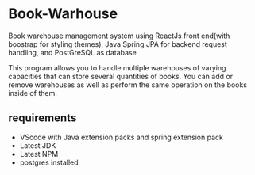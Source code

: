 # Book-Warhouse
Book warehouse management system using ReactJs front end(with boostrap for styling themes), Java Spring JPA for backend request handling, and PostGreSQL as database

This program allows you to handle multiple warehouses of varying capacities that can store several quantities of books. You can add or remove warehouses as well as perform the same operation on the books inside of them.


## requirements
- VScode with Java extension packs and spring extension pack
- Latest JDK
- Latest NPM
- postgres installed
